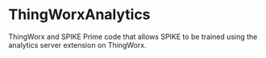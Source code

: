 # ThingWorxAnalytics
ThingWorx and SPIKE Prime code that allows SPIKE to be trained using the analytics server extension on ThingWorx.
